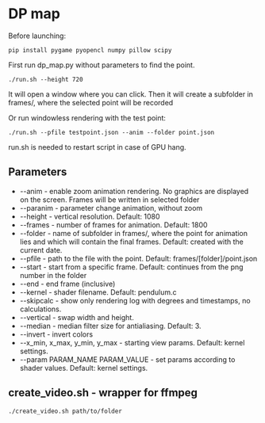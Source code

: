 # DP map

Before launching:

    pip install pygame pyopencl numpy pillow scipy

First run dp_map.py without parameters to find the point. 

    ./run.sh --height 720

It will open a window where you can click. Then it will create a subfolder in frames/, where the selected point will be recorded

Or run windowless rendering with the test point:

    ./run.sh --pfile testpoint.json --anim --folder point.json

run.sh is needed to restart script in case of GPU hang.

## Parameters
 - --anim - enable zoom animation rendering. No graphics are displayed on the screen. Frames will be written in selected folder
 - --paranim - parameter change animation, without zoom
 - --height - vertical resolution. Default: 1080
 - --frames - number of frames for animation. Default: 1800
 - --folder - name of subfolder in frames/, where the point for animation lies and which will contain the final frames. Default: created with the current date.
 - --pfile - path to the file with the point.  Default: frames/[folder]/point.json
 - --start - start from a specific frame. Default: continues from the png number in the folder
 - --end - end frame (inclusive)
 - --kernel - shader filename. Default: pendulum.c
 - --skipcalc - show only rendering log with degrees and timestamps, no calculations.
 - --vertical - swap width and height.
 - --median - median filter size for antialiasing. Default: 3.
 - --invert - invert colors
 - --x_min, x_max, y_min, y_max - starting view params. Default: kernel settings.
 - --param PARAM_NAME PARAM_VALUE - set params according to shader values. Default: kernel settings.
 
 ## create_video.sh - wrapper for ffmpeg

    ./create_video.sh path/to/folder
